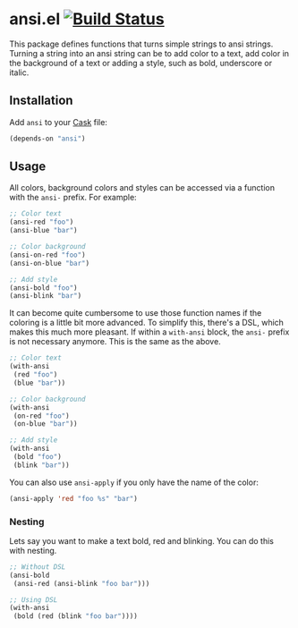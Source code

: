 # ansi.el [![Build Status](https://api.travis-ci.org/rejeep/ansi.el.png?branch=master)](http://travis-ci.org/rejeep/ansi.el)

This package defines functions that turns simple strings to ansi
strings. Turning a string into an ansi string can be to add color to a
text, add color in the background of a text or adding a style, such as
bold, underscore or italic.

## Installation

Add `ansi` to your [Cask](https://github.com/rejeep/cask.el) file:

```lisp
(depends-on "ansi")
```

## Usage

All colors, background colors and styles can be accessed via a
function with the `ansi-` prefix. For example:

```lisp
;; Color text
(ansi-red "foo")
(ansi-blue "bar")

;; Color background
(ansi-on-red "foo")
(ansi-on-blue "bar")

;; Add style
(ansi-bold "foo")
(ansi-blink "bar")
```

It can become quite cumbersome to use those function names if the
coloring is a little bit more advanced. To simplify this, there's a
DSL, which makes this much more pleasant. If within a `with-ansi`
block, the `ansi-` prefix is not necessary anymore. This is the same
as the above.

```lisp
;; Color text
(with-ansi
 (red "foo")
 (blue "bar"))

;; Color background
(with-ansi
 (on-red "foo")
 (on-blue "bar"))

;; Add style
(with-ansi
 (bold "foo")
 (blink "bar"))
```

You can also use `ansi-apply` if you only have the name of the color:

```lisp
(ansi-apply 'red "foo %s" "bar")
```

### Nesting

Lets say you want to make a text bold, red and blinking. You can do
this with nesting.

```lisp
;; Without DSL
(ansi-bold
 (ansi-red (ansi-blink "foo bar")))

;; Using DSL
(with-ansi
 (bold (red (blink "foo bar"))))
```
